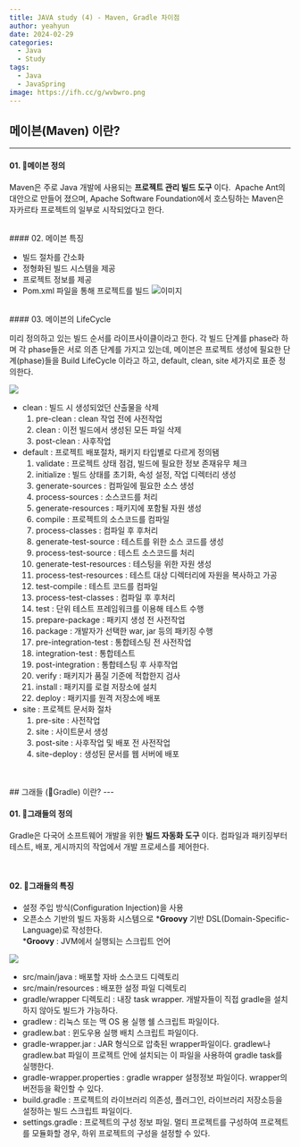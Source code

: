 ```yaml
---
title: JAVA study (4) - Maven, Gradle 차이점
author: yeahyun
date: 2024-02-29
categories:
  - Java
  - Study
tags:
  - Java
  - JavaSpring
image: https://ifh.cc/g/wvbwro.png
---
```

## 메이븐(Maven) 이란?
---
#### 01. 메이븐 정의

Maven은 주로 Java 개발에 사용되는 **프로젝트 관리 빌드 도구** 이다.  Apache Ant의 대안으로 만들어 졌으며, Apache Software Foundation에서 호스팅하는 Maven은 자카르타 프로젝트의 일부로 시작되었다고 한다.

<BR>
#### 02. 메이븐 특징

- 빌드 절차를 간소화
- 정형화된 빌드 시스템을 제공
- 프로젝트 정보를 제공
- Pom.xml 파일을 통해 프로젝트를 빌드
![이미지](https://t1.daumcdn.net/cfile/tistory/999BF0365A53402124)
<br>
#### 03. 메이븐의 LifeCycle

미리 정의하고 있는 빌드 순서를 라이프사이클이라고 한다.
각 빌드 단계를 phase라 하며 각 phase들은 서로 의존 단계를 가지고 있는데,
메이븐은 프로젝트 생성에 필요한 단계(phase)들을 Build LifeCycle 이라고 하고,
default, clean, site 세가지로 표준 정의한다.

![](https://t1.daumcdn.net/cfile/tistory/9975E4405A533FDF1A)

- clean : 빌드 시 생성되었던 산출물을 삭제
    1. pre-clean : clean 작업 전에 사전작업
    2. clean : 이전 빌드에서 생성된 모든 파일 삭제
    3. post-clean : 사후작업
- default : 프로젝트 배포절차, 패키지 타입별로 다르게 정의됌
    1. validate : 프로젝트 상태 점검, 빌드에 필요한 정보 존재유무 체크
    2. initialize : 빌드 상태를 초기화, 속성 설정, 작업 디렉터리 생성
    3. generate-sources : 컴파일에 필요한 소스 생성
    4. process-sources : 소스코드를 처리
    5. generate-resources : 패키지에 포함될 자원 생성
    6. compile : 프로젝트의 소스코드를 컴파일
    7. process-classes : 컴파일 후 후처리
    8. generate-test-source : 테스트를 위한 소스 코드를 생성
    9. process-test-source : 테스트 소스코드를 처리
    10. generate-test-resources : 테스팅을 위한 자원 생성
    11. process-test-resources : 테스트 대상 디렉터리에 자원을 복사하고 가공
    12. test-compile : 테스트 코드를 컴파일
    13. process-test-classes : 컴파일 후 후처리
    14. test : 단위 테스트 프레임워크를 이용해 테스트 수행
    15. prepare-package : 패키지 생성 전 사전작업
    16. package : 개발자가 선택한 war, jar 등의 패키징 수행
    17. pre-integration-test : 통합테스팅 전 사전작업
    18. integration-test : 통합테스트
    19. post-integration : 통합테스팅 후 사후작업
    20. verify : 패키지가 품질 기준에 적합한지 검사
    21. install : 패키지를 로컬 저장소에 설치
    22. deploy : 패키지를 원격 저장소에 배포
- site : 프로젝트 문서화 절차
    1. pre-site : 사전작업
    2. site : 사이트문서 생성
    3. post-site : 사후작업 및 배포 전 사전작업
    4. site-deploy : 생성된 문서를 웹 서버에 배포


<br>
<br>
## 그래들 (Gradle) 이란?
---

#### 01. 그래들의 정의

Gradle은 다국어 소프트웨어 개발을 위한 **빌드 자동화 도구** 이다. 컴파일과 패키징부터 테스트, 배포, 게시까지의 작업에서 개발 프로세스를 제어한다.

<br>

#### 02. 그래들의 특징

- 설정 주입 방식(Configuration Injection)을 사용
- 오픈소스 기반의 빌드 자동화 시스템으로 ***Groovy** 기반 DSL(Domain-Specific-Language)로 작성한다.  
    ***Groovy** : JVM에서 실행되는 스크립트 언어

![](https://blog.kakaocdn.net/dn/cGSVUn/btrwhTPuryR/0M8CsKOnjhKxbsek5cPIk1/img.png)

- src/main/java : 배포할 자바 소스코드 디렉토리
- src/main/resources : 배포한 설정 파일 디렉토리
- gradle/wrapper 디렉토리 : 내장 task wrapper. 개발자들이 직접 gradle을 설치하지 않아도 빌드가 가능하다.
- gradlew : 리눅스 또는 맥 OS 용 실행 쉘 스크립트 파일이다.
- gradlew.bat : 윈도우용 실행 배치 스크립트 파일이다.
- gradle-wrapper.jar : JAR 형식으로 압축된 wrapper파일이다. gradlew나 gradlew.bat 파일이 프로젝트 안에 설치되는 이 파일을 사용하여 gradle task를 실행한다.
- gradle-wrapper.properties : gradle wrapper 설정정보 파일이다. wrapper의 버전등을 확인할 수 있다.
- build.gradle : 프로젝트의 라이브러리 의존성, 플러그인, 라이브러리 저장소등을 설정하는 빌드 스크립트 파일이다.
- settings.gradle : 프로젝트의 구성 정보 파일. 멀티 프로젝트를 구성하여 프로젝트를 모듈화할 경우, 하위 프로젝트의 구성을 설정할 수 있다.
